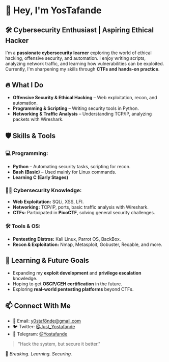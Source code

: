 # 👋 Hey, I'm YosTafande  

## 🛠️ Cybersecurity Enthusiast | Aspiring Ethical Hacker  

I'm a **passionate cybersecurity learner** exploring the world of ethical hacking, offensive security, and automation. I enjoy writing scripts, analyzing network traffic, and learning how vulnerabilities can be exploited. Currently, I'm sharpening my skills through **CTFs and hands-on practice**.  

## 🔥 What I Do  
- **Offensive Security & Ethical Hacking** – Web exploitation, recon, and automation.  
- **Programming & Scripting** – Writing security tools in Python.  
- **Networking & Traffic Analysis** – Understanding TCP/IP, analyzing packets with Wireshark.  

## 🛡️ Skills & Tools  
### 💻 Programming:  
- **Python** – Automating security tasks, scripting for recon.  
- **Bash (Basic)** – Used mainly for Linux commands.  
- **Learning C (Early Stages)**  

### 🕵️‍♂️ Cybersecurity Knowledge:  
- **Web Exploitation:** SQLi, XSS, LFI.  
- **Networking:** TCP/IP, ports, basic traffic analysis with Wireshark.  
- **CTFs:** Participated in **PicoCTF**, solving general security challenges.  

### 🛠️ Tools & OS:  
- **Pentesting Distros:** Kali Linux, Parrot OS, BackBox.  
- **Recon & Exploitation:** Nmap, Metasploit, Gobuster, Reqable, and more.  

## 🎯 Learning & Future Goals  
- Expanding my **exploit development** and **privilege escalation** knowledge.  
- Hoping to get **OSCP/CEH certification** in the future.  
- Exploring **real-world pentesting platforms** beyond CTFs.  

## 📫 Connect With Me  
- 📧 Email: y0staf8nde@gmail.com  
- 🐦 Twitter: [@Just_Yostafande](https://twitter.com/Just_Yostafande)  
- 💬 Telegram: [@Yostafande](https://t.me/Yostafande)  

> "Hack the system, but secure it better."  

🚀 *Breaking. Learning. Securing.*
